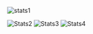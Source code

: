 ![stats1](https://github-readme-stats.vercel.app/api?username=3xtc&theme=radical&show_icons=true&count_private=true)

![Stats2](https://github-profile-summary-cards.vercel.app/api/cards/repos-per-language?username=3xtc&theme=solarized_dark)
![Stats3](https://github-profile-summary-cards.vercel.app/api/cards/most-commit-language?username=3xtc&theme=solarized_dark)
![Stats4](https://github-profile-summary-cards.vercel.app/api/cards/profile-details?username=3xtc&theme=solarized_dark)
